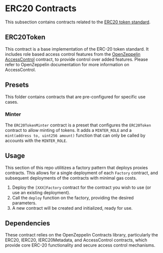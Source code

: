 # ERC20 Contracts

This subsection contains contracts related to the [ERC20 token standard](https://eips.ethereum.org/EIPS/eip-20).

## ERC20Token

This contract is a base implementation of the ERC-20 token standard. It includes role based access control features from the [OpenZeppelin AccessControl](https://docs.openzeppelin.com/contracts/4.x/access-control) contract, to provide control over added features. Please refer to OpenZeppelin documentation for more information on AccessControl.

## Presets

This folder contains contracts that are pre-configured for specific use cases.

### Minter

The `ERC20TokenMinter` contract is a preset that configures the `ERC20Token` contract to allow minting of tokens. It adds a `MINTER_ROLE` and a `mint(address to, uint256 amount)` function that can only be called by accounts with the `MINTER_ROLE`.

## Usage

This section of this repo utilitizes a factory pattern that deploys proxies contracts. This allows for a single deployment of each `Factory` contract, and subsequent deployments of the contracts with minimal gas costs.

1. Deploy the `[XXX]Factory` contract for the contract you wish to use (or use an existing deployment).
2. Call the `deploy` function on the factory, providing the desired parameters.
3. A new contract will be created and initialized, ready for use.

## Dependencies

These contract relies on the OpenZeppelin Contracts library, particularly the ERC20, IERC20, IERC20Metadata, and AccessControl contracts, which provide core ERC-20 functionality and secure access control mechanisms.

